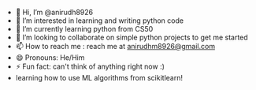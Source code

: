 - 👋 Hi, I’m @anirudh8926
- 👀 I’m interested in learning and writing python code
- 🌱 I’m currently learning python from CS50
- 💞️ I’m looking to collaborate on simple python projects to get me started 
- 📫 How to reach me : reach me at anirudhm8926@gmail.com
- 😄 Pronouns: He/Him
- ⚡ Fun fact: can't think of anything right now :)
- learning how to use ML algorithms from scikitlearn!

<!---
anirudh8926/anirudh8926 is a ✨ special ✨ repository because its `README.md` (this file) appears on your GitHub profile.
You can click the Preview link to take a look at your changes.
--->
